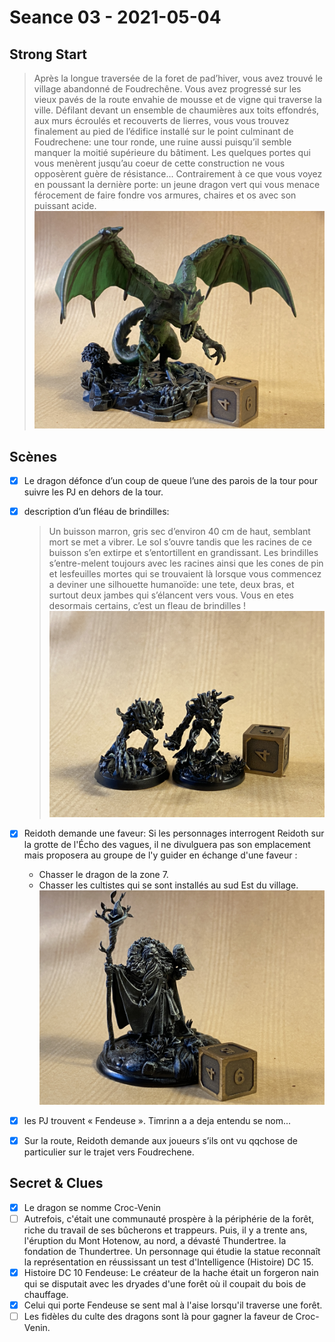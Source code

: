 # Seance 03 - 2021-05-04

## Strong Start

> Après la longue traversée de la foret de pad’hiver, vous avez trouvé le village abandonné de Foudrechêne. Vous avez progressé sur les vieux pavés de la route envahie de mousse et de vigne qui traverse la ville. Défilant devant un ensemble de chaumières aux toits effondrés, aux murs écroulés et recouverts de lierres, vous vous trouvez finalement au pied de l’édifice installé sur le point culminant de Foudrechene: une tour ronde, une ruine aussi puisqu’il semble manquer la moitié supérieure du bâtiment. Les quelques portes qui vous menèrent jusqu’au coeur de cette construction ne vous opposèrent guère de résistance... Contrairement à ce que vous voyez en poussant la dernière porte: un jeune dragon vert qui vous menace férocement de faire fondre vos armures, chaires et os avec son puissant acide.
![](../resources/croc_venin.JPG)


## Scènes
- [x] Le dragon défonce d’un coup de queue l’une des parois de la tour pour suivre les PJ en dehors de la tour.
- [x] description d’un fléau de brindilles:
    > Un buisson marron, gris sec d’environ 40 cm de haut, semblant mort se met a vibrer. Le sol s’ouvre tandis que les racines de ce buisson s’en extirpe et s’entortillent en grandissant. 
    Les brindilles s’entre-melent toujours avec les racines ainsi que les cones de pin et lesfeuilles mortes qui se trouvaient là lorsque vous commencez a deviner une silhouette humanoïde: une tete, deux bras, et surtout deux jambes qui s’élancent vers vous. Vous en etes desormais certains, c’est un fleau de brindilles !
    ![](../resources/twig_blights.JPG)
- [x] Reidoth demande une faveur:
Si les personnages interrogent Reidoth sur la grotte de l'Écho des vagues, il ne divulguera pas son emplacement mais proposera au groupe de l'y guider en échange d'une faveur : 
    - Chasser le dragon de la zone 7. 
    - Chasser les cultistes qui se sont installés au sud Est du village.
    ![](../resources/reidoth.JPG)
- [x] les PJ trouvent « Fendeuse ». Timrinn a a deja entendu se nom...
- [x] Sur la route, Reidoth demande aux joueurs s’ils ont vu qqchose de particulier sur le trajet vers Foudrechene. 


## Secret & Clues

- [x] Le dragon se nomme Croc-Venin
- [ ] Autrefois, c'était une communauté prospère à la périphérie de la forêt, riche du travail de ses bûcherons et trappeurs. Puis, il y a trente ans, l'éruption du Mont Hotenow, au nord, a dévasté Thundertree.
la fondation de Thundertree. Un personnage qui étudie la statue reconnaît la représentation en réussissant un test d'Intelligence (Histoire) DC 15.
- [x] Histoire DC 10 Fendeuse: Le créateur de la hache était un forgeron nain qui se disputait avec les dryades d'une forêt où il coupait du bois de chauffage.
- [x] Celui qui porte Fendeuse se sent mal à l'aise lorsqu'il traverse une forêt.
- [ ] Les fidèles du culte des dragons sont là pour gagner la faveur de Croc-Venin.
